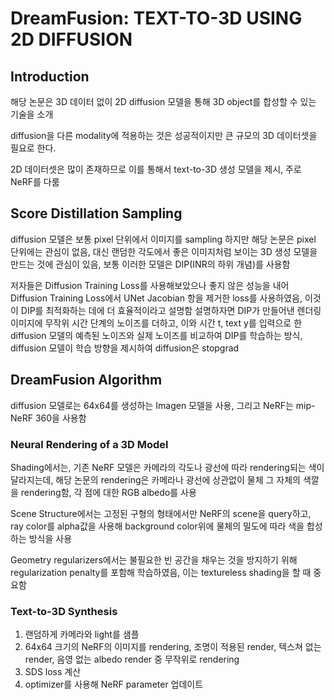 # DreamFusion: TEXT-TO-3D USING 2D DIFFUSION
## Introduction
해당 논문은 3D 데이터 없이 2D diffusion 모델을 통해 3D object를 합성할 수 있는 기술을 소개

diffusion을 다른 modality에 적용하는 것은 성공적이지만 큰 규모의 3D 데이터셋을 필요로 한다. 

2D 데이터셋은 많이 존재하므로 이를 통해서 text-to-3D 생성 모델을 제시, 주로 NeRF를 다룸

## Score Distillation Sampling
diffusion 모델은 보통 pixel 단위에서 이미지를 sampling 하지만 해당 논문은 pixel 단위에는 관심이 없음, 대신 랜덤한 각도에서 좋은 이미지처럼 보이는 3D 생성 모델을 만드는 것에 관심이 있음, 보통 이러한 모델은 DIP(INR의 하위 개념)를 사용함

저자들은 Diffusion Training Loss를 사용해보았으나 좋지 않은 성능을 내어 Diffusion Training Loss에서 UNet Jacobian 항을 제거한 loss를
사용하였음, 이것이 DIP를 최적화하는 데에 더 효율적이라고 설명함 설명하자면 DIP가 만들어낸 렌더링 이미지에 무작위 시간 단계의 노이즈를 더하고, 이와 시간 t, text y를 입력으로 한 diffusion 모델의 예측된 노이즈와 실제 노이즈를 비교하여 DIP를 학습하는 방식, diffusion 모델이 학습 방향을 제시하여 diffusion은 stopgrad

## DreamFusion Algorithm
diffusion 모델로는 64x64를 생성하는 Imagen 모델을 사용, 그리고 NeRF는 mip-NeRF 360을 사용함
### Neural Rendering of a 3D Model
Shading에서는, 기존 NeRF 모델은 카메라의 각도나 광선에 따라 rendering되는 색이 달라지는데, 해당 논문의 rendering은 카메라나 광선에 상관없이 물체 그 자체의 색깔을 rendering함, 각 점에 대한 RGB albedo를 사용

Scene Structure에서는 고정된 구형의 형태에서만 NeRF의 scene을 query하고, ray color를 alpha값을 사용해 background color위에 물체의 밀도에 따라 색을 합성하는 방식을 사용

Geometry regularizers에서는 불필요한 빈 공간을 채우는 것을 방지하기 위해 regularization penalty를 포함해 학습하였음, 이는 textureless shading을 할 때 중요함
### Text-to-3D Synthesis
1. 랜덤하게 카메라와 light를 샘플
2. 64x64 크기의 NeRF의 이미지를 rendering, 조명이 적용된 render, 텍스쳐 없는 render, 음영 없는 albedo render 중 무작위로 rendering
3. SDS loss 계산
4. optimizer를 사용해 NeRF parameter 업데이트